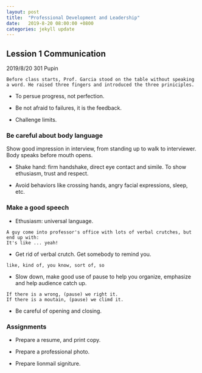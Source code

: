 ```yaml
---
layout: post
title:  "Professional Development and Leadership"
date:   2019-8-20 08:00:00 +0800
categories: jekyll update
---
```


## Lession 1 Communication

2019/8/20 301 Pupin

```
Before class starts, Prof. Garcia stood on the table without speaking a word. He raised three fingers and introduced the three priniciples.
```

- To persue progress, not perfection.

- Be not afraid to failures, it is the feedback.

- Challenge limits.

### Be careful about body language

Show good impression in interview, from standing up to walk to interviewer. Body speaks before mouth opens.

- Shake hand: firm handshake, direct eye contact and simile. To show ethusiasm, trust and respect.

- Avoid behaviors like crossing hands, angry facial expressions, sleep, etc. 

### Make a good speech

- Ethusiasm: universal language.

```
A guy come into professor's office with lots of verbal crutches, but end up with:
It's like ... yeah!
```

- Get rid of verbal crutch. Get somebody to remind you.

```
like, kind of, you know, sort of, so
```

- Slow down, make good use of pause to help you organize, emphasize and help audience catch up.

```
If there is a wrong, (pause) we right it.
If there is a moutain, (pause) we climd it.
```

- Be careful of opening and closing.

### Assignments

- Prepare a resume, and print copy.

- Prepare a professional photo.

- Prepare lionmail signiture.

